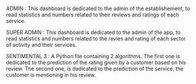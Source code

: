 ADMIN : 
This dashboard is dedicated to the admin of the establishement, to read statistics and numbers related to their reviews and ratings of each service.

SUPER ADMIN : 
This dashboard is dedicated to the admin of the app, to read statistics and numbers related to the revies and rating of each sector of activity and their services.

SENTIMENTAL 3 :
A Python file containing 2 algorithms. The first one is dedicated to the prediction of the rating given by a customer based on his review. The second one, is dadicated to the prediction of the service, the customer is mentioning in his review.
